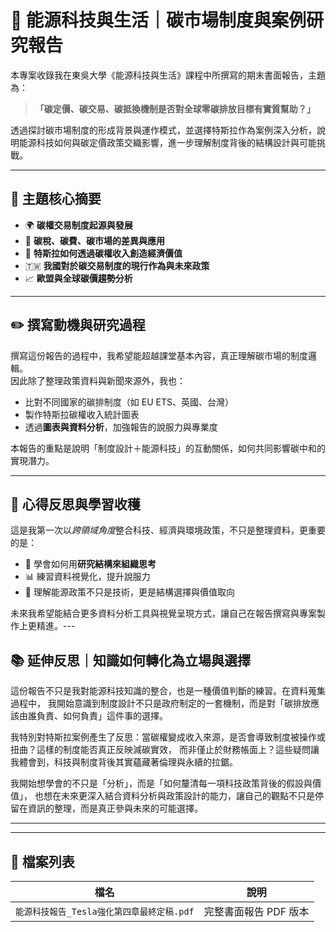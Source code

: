 # 📘 能源科技與生活｜碳市場制度與案例研究報告

本專案收錄我在東吳大學《能源科技與生活》課程中所撰寫的期末書面報告，主題為：

> **「碳定價、碳交易、碳抵換機制是否對全球零碳排放目標有實質幫助？」**

透過探討碳市場制度的形成背景與運作模式，並選擇特斯拉作為案例深入分析，說明能源科技如何與碳定價政策交織影響，進一步理解制度背後的結構設計與可能挑戰。

---

## 🔎 主題核心摘要

- 🌍 **碳權交易制度起源與發展**
- 💸 **碳稅、碳費、碳市場的差異與應用**
- 🚗 **特斯拉如何透過碳權收入創造經濟價值**
- 🇹🇼 **我國對於碳交易制度的現行作為與未來政策**
- 📈 **歐盟與全球碳價趨勢分析**

---

## ✏️ 撰寫動機與研究過程

撰寫這份報告的過程中，我希望能超越課堂基本內容，真正理解碳市場的制度邏輯。  
因此除了整理政策資料與新聞來源外，我也：

- 比對不同國家的碳排制度（如 EU ETS、英國、台灣）
- 製作特斯拉碳權收入統計圖表
- 透過**圖表與資料分析**，加強報告的說服力與專業度

本報告的重點是說明「制度設計＋能源科技」的互動關係，如何共同影響碳中和的實現潛力。

---

## 🤔 心得反思與學習收穫

這是我第一次以*跨領域角度*整合科技、經濟與環境政策，不只是整理資料，更重要的是：

- 🧠 學會如何用**研究結構來組織思考**
- 📊 練習資料視覺化，提升說服力
- 🌱 理解能源政策不只是技術，更是結構選擇與價值取向

未來我希望能結合更多資料分析工具與視覺呈現方式，讓自己在報告撰寫與專案製作上更精進。---

## 📚 延伸反思｜知識如何轉化為立場與選擇

這份報告不只是我對能源科技知識的整合，也是一種價值判斷的練習。在資料蒐集過程中，
我開始意識到制度設計不只是政府制定的一套機制，而是對「碳排放應該由誰負責、如何負責」這件事的選擇。

我特別對特斯拉案例產生了反思：當碳權變成收入來源，是否會導致制度被操作或扭曲？這樣的制度能否真正反映減碳實效，
而非僅止於財務帳面上？這些疑問讓我體會到，科技與制度背後其實蘊藏著倫理與永續的拉鋸。

我開始想學會的不只是「分析」，而是「如何釐清每一項科技政策背後的假設與價值」，
也想在未來更深入結合資料分析與政策設計的能力，讓自己的觀點不只是停留在資訊的整理，而是真正參與未來的可能選擇。

---


---

## 📎 檔案列表

| 檔名 | 說明 |
|------|------|
| `能源科技報告_Tesla強化第四章最終定稿.pdf` | 完整書面報告 PDF 版本 

